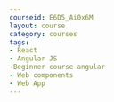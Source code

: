 ```yaml
---
courseid: E6D5_Ai0x6M
layout: course
category: courses
tags:
- React 
- Angular JS
-Beginner course angular
- Web components
- Web App
---
```

